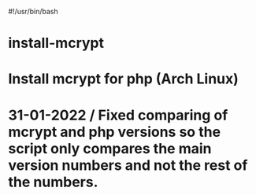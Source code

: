 #!/usr/bin/bash
# install-mcrypt
# Install mcrypt for php (Arch Linux)
# 31-01-2022 / Fixed comparing of mcrypt and php versions so the script only compares the main version numbers and not the rest of the numbers. 
